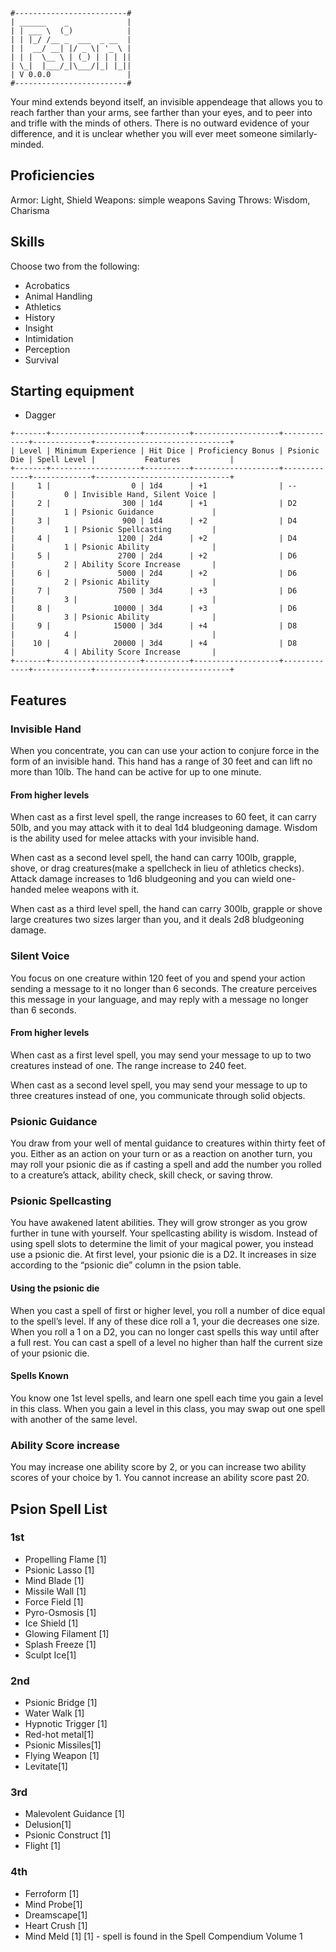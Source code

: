 ```
#-------------------------#
| ______    _             |
| | ___ \  (_)            |
| | |_/ /__ _  ___  _ __  |
| |  __/ __| |/ _ \| '_ \ |
| | |  \__ \ | (_) | | | ||
| \_|  |___/_|\___/|_| |_||
| V 0.0.0                 |
#-------------------------#
```
Your mind extends beyond itself, an invisible appendeage that allows you to
reach farther than your arms, see farther than your eyes, and to peer into and
trifle with the minds of others. There is no outward evidence of your
difference, and it is unclear whether you will ever meet someone
similarly-minded.

## Proficiencies
Armor: Light, Shield
Weapons: simple weapons
Saving Throws: Wisdom, Charisma

## Skills
Choose two from the following:
- Acrobatics
- Animal Handling
- Athletics
- History
- Insight
- Intimidation
- Perception
- Survival

## Starting equipment
- Dagger

```
+-------+--------------------+----------+-------------------+-------------+-------------+------------------------------+
| Level | Minimum Experience | Hit Dice | Proficiency Bonus | Psionic Die | Spell Level |           Features           |
+-------+--------------------+----------+-------------------+-------------+-------------+------------------------------+
|     1 |                  0 | 1d4      | +1                | --          |           0 | Invisible Hand, Silent Voice |
|     2 |                300 | 1d4      | +1                | D2          |           1 | Psionic Guidance             |
|     3 |                900 | 1d4      | +2                | D4          |           1 | Psionic Spellcasting         |
|     4 |               1200 | 2d4      | +2                | D4          |           1 | Psionic Ability              |
|     5 |               2700 | 2d4      | +2                | D6          |           2 | Ability Score Increase       |
|     6 |               5000 | 2d4      | +2                | D6          |           2 | Psionic Ability              |
|     7 |               7500 | 3d4      | +3                | D6          |           3 |                              |
|     8 |              10000 | 3d4      | +3                | D6          |           3 | Psionic Ability              |
|     9 |              15000 | 3d4      | +4                | D8          |           4 |                              |
|    10 |              20000 | 3d4      | +4                | D8          |           4 | Ability Score Increase       |
+-------+--------------------+----------+-------------------+-------------+-------------+------------------------------+
```

## Features


### Invisible Hand
When you concentrate, you can can use your action to conjure force in the form
of an invisible hand. This hand has a range of 30 feet and can lift no more 
than 10lb. The hand can be active for up to one minute.

#### From higher levels
When cast as a first level spell, the range increases to 60 feet, it can carry
50lb, and you may attack with it to deal 1d4 bludgeoning damage. Wisdom is
the ability used for melee attacks with your invisible hand.

When cast as a second level spell, the hand can carry 100lb, grapple, shove, or
drag creatures(make a spellcheck in lieu of athletics checks). Attack damage 
increases to 1d6 bludgeoning and you can wield one-handed melee weapons with it.

When cast as a third level spell, the hand can carry 300lb, grapple or shove
large creatures two sizes larger than you, and it deals 2d8 bludgeoning damage.

### Silent Voice
You focus on one creature within 120 feet of you and spend your action sending
a message to it no longer than 6 seconds. The creature perceives this message
in your language, and may reply with a message no longer than 6 seconds.

#### From higher levels
When cast as a first level spell, you may send your message to up to two
creatures instead of one. The range increase to 240 feet.

When cast as a second level spell, you may send your message to up to three
creatures instead of one, you communicate through solid objects.

### Psionic Guidance
You draw from your well of mental guidance to creatures within thirty feet of 
you. Either as an action on your turn or as a reaction on another turn, you may 
roll your psionic die as if casting a spell and add the number you rolled to a 
creature’s attack, ability check, skill check, or saving throw.

### Psionic Spellcasting
You have awakened latent abilities. They will grow stronger as you grow further
in tune with yourself. Your spellcasting ability is wisdom. Instead of using 
spell slots to determine the limit of your magical power, you instead use a 
psionic die. At first level, your psionic die is a D2. It increases in size 
according to the “psionic die” column in the psion table.


#### Using the psionic die
When you cast a spell of first or higher level, you roll a number of dice equal
to the spell’s level. If any of these dice roll a 1, your die decreases one 
size. When you roll a 1 on a D2, you can no longer cast spells this way until 
after a full rest. You can cast a spell of a level no higher than half the 
current size of your psionic die. 

#### Spells Known
You know one 1st level spells, and learn one spell each time you gain a level 
in this class. When you gain a level in this class, you may swap out one spell 
with another of the same level.

### Ability Score increase
You may increase one ability score by 2, or you can increase two ability scores 
of your choice by 1. You cannot increase an ability score past 20.

## Psion Spell List

### 1st
- Propelling Flame [1]
- Psionic Lasso [1]
- Mind Blade [1]
- Missile Wall [1]
- Force Field [1]
- Pyro-Osmosis [1]
- Ice Shield [1]
- Glowing Filament [1]
- Splash Freeze [1]
- Sculpt Ice[1]
### 2nd
- Psionic Bridge [1]
- Water Walk [1]
- Hypnotic Trigger [1]
- Red-hot metal[1]
- Psionic Missiles[1]
- Flying Weapon [1]
- Levitate[1]
### 3rd
- Malevolent Guidance [1]
- Delusion[1]
- Psionic Construct [1]
- Flight [1]
### 4th
- Ferroform [1]
- Mind Probe[1]
- Dreamscape[1]
- Heart Crush [1]
- Mind Meld [1]
[1] - spell is found in the Spell Compendium Volume 1